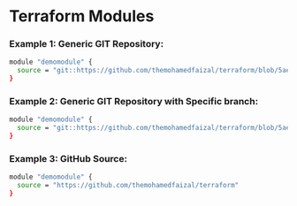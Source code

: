 # Terraform Modules

### Example 1: Generic GIT Repository:

```sh
module "demomodule" {
  source = "git::https://github.com/themohamedfaizal/terraform/blob/5aebd02adca0bee850121cf854916e90ca300060/ec2.tf"
}
```

### Example 2: Generic GIT Repository with Specific branch:
```sh
module "demomodule" {
  source = "git::https://github.com/themohamedfaizal/terraform/blob/5aebd02adca0bee850121cf854916e90ca300060/ec2.tf?ref=main"
}
```

### Example 3: GitHub Source:
```sh
module "demomodule" {
  source = "https://github.com/themohamedfaizal/terraform"
}
```
